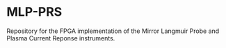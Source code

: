 # MLP-PRS
Repository for the FPGA implementation of the Mirror Langmuir Probe and Plasma Current Reponse instruments.
